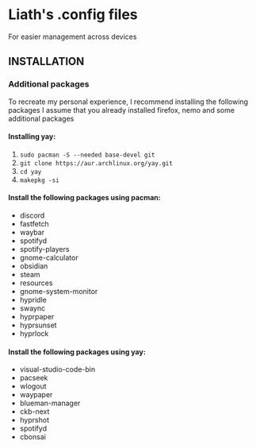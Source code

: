 # Liath's .config files
For easier management across devices

## INSTALLATION

### Additional packages
To recreate my personal experience, I recommend installing the following packages
I assume that you already installed firefox, nemo and some additional packages

#### Installing yay:
1. ``sudo pacman -S --needed base-devel git``
2. ``git clone https://aur.archlinux.org/yay.git``
3. ``cd yay``
4. ``makepkg -si``

#### Install the following packages using pacman:
- discord
- fastfetch
- waybar
- spotifyd
- spotify-players
- gnome-calculator
- obsidian
- steam
- resources
- gnome-system-monitor
- hypridle
- swaync
- hyprpaper
- hyprsunset
- hyprlock

#### Install the following packages using yay:
- visual-studio-code-bin
- pacseek
- wlogout
- waypaper
- blueman-manager
- ckb-next
- hyprshot
- spotifyd
- cbonsai
